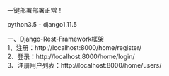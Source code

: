 一键部署部署正常！<br>

python3.5 - django1.11.5 <br>

一、Django-Rest-Framework框架<br>
1、注册：http://localhost:8000/home/register/<br>
2、登录：http://localhost:8000/home/login/<br>
3、注册用户列表：http://localhost:8000/home/users/<br>

